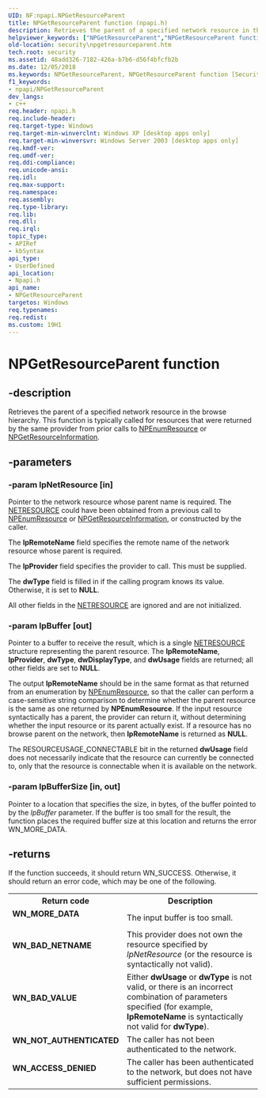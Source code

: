 ```yaml
---
UID: NF:npapi.NPGetResourceParent
title: NPGetResourceParent function (npapi.h)
description: Retrieves the parent of a specified network resource in the browse hierarchy.
helpviewer_keywords: ["NPGetResourceParent","NPGetResourceParent function [Security]","_mnp_npgetresourceparent","npapi/NPGetResourceParent","security.npgetresourceparent"]
old-location: security\npgetresourceparent.htm
tech.root: security
ms.assetid: 48add326-7182-426a-b7b6-d56f4bfcfb2b
ms.date: 12/05/2018
ms.keywords: NPGetResourceParent, NPGetResourceParent function [Security], _mnp_npgetresourceparent, npapi/NPGetResourceParent, security.npgetresourceparent
f1_keywords:
- npapi/NPGetResourceParent
dev_langs:
- c++
req.header: npapi.h
req.include-header: 
req.target-type: Windows
req.target-min-winverclnt: Windows XP [desktop apps only]
req.target-min-winversvr: Windows Server 2003 [desktop apps only]
req.kmdf-ver: 
req.umdf-ver: 
req.ddi-compliance: 
req.unicode-ansi: 
req.idl: 
req.max-support: 
req.namespace: 
req.assembly: 
req.type-library: 
req.lib: 
req.dll: 
req.irql: 
topic_type:
- APIRef
- kbSyntax
api_type:
- UserDefined
api_location:
- Npapi.h
api_name:
- NPGetResourceParent
targetos: Windows
req.typenames: 
req.redist: 
ms.custom: 19H1
---
```


# NPGetResourceParent function


## -description


Retrieves the parent of a specified network resource in the browse hierarchy. This function is typically called for resources that were returned by the same provider from prior calls to 
<a href="https://docs.microsoft.com/windows/desktop/api/npapi/nf-npapi-npenumresource">NPEnumResource</a> or 
<a href="https://docs.microsoft.com/windows/desktop/api/npapi/nf-npapi-npgetresourceinformation">NPGetResourceInformation</a>.


## -parameters




### -param lpNetResource [in]

Pointer to the network resource whose parent name is required. The 
<a href="https://docs.microsoft.com/windows/desktop/api/winnetwk/ns-winnetwk-netresourcea">NETRESOURCE</a> could have been obtained from a previous call to 
<a href="https://docs.microsoft.com/windows/desktop/api/npapi/nf-npapi-npenumresource">NPEnumResource</a> or 
<a href="https://docs.microsoft.com/windows/desktop/api/npapi/nf-npapi-npgetresourceinformation">NPGetResourceInformation</a>, or constructed by the caller. 




The <b>lpRemoteName</b> field specifies the remote name of the network resource whose parent is required.

The <b>lpProvider</b> field specifies the provider to call. This must be supplied.

The <b>dwType</b> field is filled in if the calling program knows its value. Otherwise, it is set to <b>NULL</b>.

All other fields in the <a href="https://docs.microsoft.com/windows/desktop/api/winnetwk/ns-winnetwk-netresourcea">NETRESOURCE</a> are ignored and are not initialized.


### -param lpBuffer [out]

Pointer to a buffer to receive the result, which is a single <a href="https://docs.microsoft.com/windows/desktop/api/winnetwk/ns-winnetwk-netresourcea">NETRESOURCE</a> structure representing the parent resource. The <b>lpRemoteName</b>, <b>lpProvider</b>, <b>dwType</b>, <b>dwDisplayType</b>, and <b>dwUsage</b> fields are returned; all other fields are set to <b>NULL</b>. 




The output <b>lpRemoteName</b> should be in the same format as that returned from an enumeration by 
<a href="https://docs.microsoft.com/windows/desktop/api/npapi/nf-npapi-npenumresource">NPEnumResource</a>, so that the caller can perform a case-sensitive string comparison to determine whether the parent resource is the same as one returned by <b>NPEnumResource</b>. If the input resource syntactically has a parent, the provider can return it, without determining whether the input resource or its parent actually exist. If a resource has no browse parent on the network, then <b>lpRemoteName</b> is returned as <b>NULL</b>.

The RESOURCEUSAGE_CONNECTABLE bit in the returned <b>dwUsage</b> field does not necessarily indicate that the resource can currently be connected to, only that the resource is connectable when it is available on the network.


### -param lpBufferSize [in, out]

Pointer to a location that specifies the size, in bytes, of the buffer pointed to by the <i>lpBuffer</i> parameter. If the buffer is too small for the result, the function places the required buffer size at this location and returns the error WN_MORE_DATA.


## -returns



If the function succeeds, it should return WN_SUCCESS. Otherwise, it should return an error code, which may be one of the following.

<table>
<tr>
<th>Return code</th>
<th>Description</th>
</tr>
<tr>
<td width="40%">
<dl>
<dt><b>WN_MORE_DATA</b></dt>
</dl>
</td>
<td width="60%">
The input buffer is too small.

</td>
</tr>
<tr>
<td width="40%">
<dl>
<dt><b>WN_BAD_NETNAME</b></dt>
</dl>
</td>
<td width="60%">
This provider does not own the resource specified by <i>lpNetResource</i> (or the resource is syntactically not valid).

</td>
</tr>
<tr>
<td width="40%">
<dl>
<dt><b>WN_BAD_VALUE</b></dt>
</dl>
</td>
<td width="60%">
Either <b>dwUsage</b> or <b>dwType</b> is not valid, or there is an incorrect combination of parameters specified (for example, <b>lpRemoteName</b> is syntactically not valid for <b>dwType</b>).

</td>
</tr>
<tr>
<td width="40%">
<dl>
<dt><b>WN_NOT_AUTHENTICATED</b></dt>
</dl>
</td>
<td width="60%">
The caller has not been authenticated to the network.

</td>
</tr>
<tr>
<td width="40%">
<dl>
<dt><b>WN_ACCESS_DENIED</b></dt>
</dl>
</td>
<td width="60%">
The caller has been authenticated to the network, but does not have sufficient permissions.

</td>
</tr>
</table>
 



